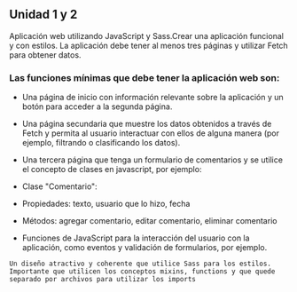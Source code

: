 ## Unidad 1 y 2

Aplicación web utilizando JavaScript y Sass.Crear una aplicación funcional y con estilos. La aplicación debe tener al menos tres páginas y utilizar Fetch para obtener datos.

### Las funciones mínimas que debe tener la aplicación web son:

* Una página de inicio con información relevante sobre la aplicación y un botón para acceder a la segunda página.

* Una página secundaria que muestre los datos obtenidos a través de Fetch y permita al usuario interactuar con ellos de alguna manera (por ejemplo, filtrando o clasificando los datos).

* Una tercera página que tenga un formulario de comentarios y se utilice el concepto de clases en javascript, por ejemplo: 

* Clase "Comentario":

* Propiedades: texto, usuario que lo hizo, fecha

* Métodos: agregar comentario, editar comentario, eliminar comentario

* Funciones de JavaScript para la interacción del usuario con la aplicación, como eventos y validación de formularios, por ejemplo. 

```Un diseño atractivo y coherente que utilice Sass para los estilos. Importante que utilicen los conceptos mixins, functions y que quede separado por archivos para utilizar los imports ```

